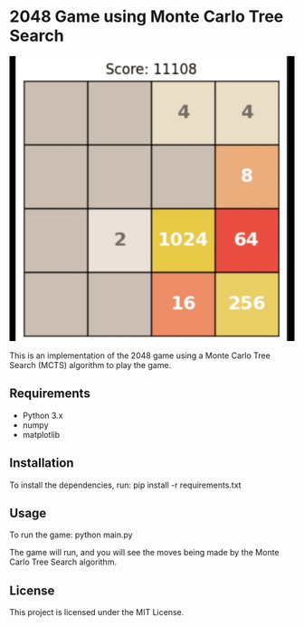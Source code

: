 # 2048 Game using Monte Carlo Tree Search


![A snapshot from one of the game simulations](game_example.gif)

This is an implementation of the 2048 game using a Monte Carlo Tree Search (MCTS) algorithm to play the game.

## Requirements
- Python 3.x
- numpy
- matplotlib

## Installation
To install the dependencies, run:
pip install -r requirements.txt

## Usage
To run the game:
python main.py

The game will run, and you will see the moves being made by the Monte Carlo Tree Search algorithm.

## License
This project is licensed under the MIT License.
